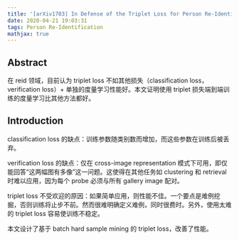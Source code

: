 ```yaml
---
title: '[arXiv1703] In Defense of the Triplet Loss for Person Re-Identification'
date: 2020-04-21 19:03:31
tags: Person Re-Identification
mathjax: true
---
```


## Abstract

在 reid 领域，目前认为 triplet loss 不如其他损失（classification loss，verification loss）+ 单独的度量学习性能好。本文证明使用 triplet 损失端到端训练的度量学习比其他方法都好。

## Introduction

classification loss 的缺点：训练参数随类别数而增加，而这些参数在训练后被丢弃。

verification loss 的缺点：仅在 cross-image representation 模式下可用，即仅能回答“这两幅图有多像”这一问题。这使得在其他任务如 clustering 和 retrieval 时难以应用，因为每个 probe 必须与所有 gallery image 配对。

triplet loss 不受欢迎的原因：如果简单应用，则性能不佳。一个要点是难例挖掘，否则训练将止步不前。然而很难明确定义难例，同时很费时。另外，使用太难的 triplet loss 容易使训练不稳定。

本文设计了基于 batch hard sample mining 的 triplet loss，改善了性能。


